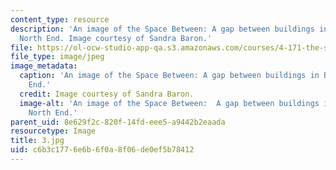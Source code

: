 ```yaml
---
content_type: resource
description: 'An image of the Space Between: A gap between buildings in Boston''s
  North End. Image courtesy of Sandra Baron.'
file: https://ol-ocw-studio-app-qa.s3.amazonaws.com/courses/4-171-the-space-between-workshop-fall-2004/c6b3c1776e6b6f0a8f06de0ef5b78412_3.jpg
file_type: image/jpeg
image_metadata:
  caption: 'An image of the Space Between: A gap between buildings in Boston''s North
    End.'
  credit: Image courtesy of Sandra Baron.
  image-alt: 'An image of the Space Between:  A gap between buildings in Boston''s
    North End.'
parent_uid: 8e629f2c-820f-14fd-eee5-a9442b2eaada
resourcetype: Image
title: 3.jpg
uid: c6b3c177-6e6b-6f0a-8f06-de0ef5b78412
---
```

